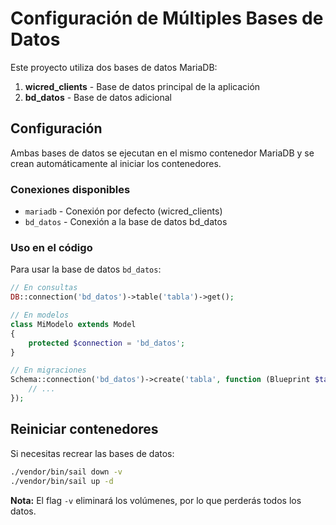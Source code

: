 # Configuración de Múltiples Bases de Datos

Este proyecto utiliza dos bases de datos MariaDB:

1. **wicred_clients** - Base de datos principal de la aplicación
2. **bd_datos** - Base de datos adicional

## Configuración

Ambas bases de datos se ejecutan en el mismo contenedor MariaDB y se crean automáticamente al iniciar los contenedores.

### Conexiones disponibles

- `mariadb` - Conexión por defecto (wicred_clients)
- `bd_datos` - Conexión a la base de datos bd_datos

### Uso en el código

Para usar la base de datos `bd_datos`:

```php
// En consultas
DB::connection('bd_datos')->table('tabla')->get();

// En modelos
class MiModelo extends Model
{
    protected $connection = 'bd_datos';
}

// En migraciones
Schema::connection('bd_datos')->create('tabla', function (Blueprint $table) {
    // ...
});
```

## Reiniciar contenedores

Si necesitas recrear las bases de datos:

```bash
./vendor/bin/sail down -v
./vendor/bin/sail up -d
```

**Nota:** El flag `-v` eliminará los volúmenes, por lo que perderás todos los datos.

